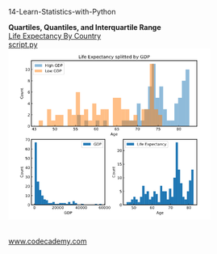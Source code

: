

<p>14-Learn-Statistics-with-Python</br>
</p>


<div style="float:left">
  <b>Quartiles, Quantiles, and Interquartile Range</b></br>
<a href="quartiles_quantile_interquantile_range_project.py">
Life Expectancy By Country</br>
script.py</br>
<img src="quartiles_quantile_interquantile_range_project.png" alt="img" width="400px"></a></br></br>


www.codecademy.com


